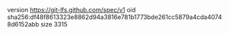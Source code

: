 version https://git-lfs.github.com/spec/v1
oid sha256:df48f8613323e8862d94a3816e781b1773bde261cc5879a4cda40748d6152abb
size 3315

